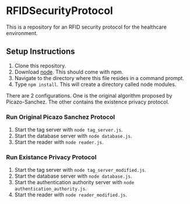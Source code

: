 RFIDSecurityProtocol
====================

This is a repository for an RFID security protocol for the healthcare environment.

## Setup Instructions ##

1. Clone this repository.
2. Download [node](http://nodejs.org/). This should come with npm.
3. Navigate to the directory where this file resides in a command prompt.
4. Type `npm install`. This will create a directory called node modules.

There are 2 configurations. One is the original algorithm proposed by Picazo-Sanchez. The other contains the existence privacy protocol.

### Run Original Picazo Sanchez Protocol ###

1. Start the tag server with `node tag_server.js`.
2. Start the database server with `node database.js`.
3. Start the reader with `node reader.js`.

### Run Existance Privacy Protocol ###

1. Start the tag server with `node tag_server_modified.js`.
2. Start the database server with `node database.js`.
3. Start the authentication authority server with `node authentication_authority.js`.
4. Start the reader with `node reader_modified.js`.